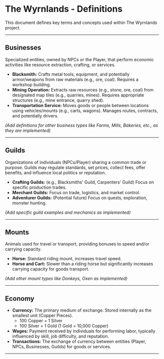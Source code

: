 # The Wyrnlands - Definitions

This document defines key terms and concepts used within The Wyrnlands project.

---

## Businesses

Specialized entities, owned by NPCs or the Player, that perform economic activities like resource extraction, crafting, or services.

-   **Blacksmith:** Crafts metal tools, equipment, and potentially armor/weapons from raw materials (e.g., ore, coal). Requires a workshop building.
-   **Mining Operation:** Extracts raw resources (e.g., stone, ore, coal) from designated map tiles (e.g., quarries, mines). Requires appropriate structures (e.g., mine entrance, quarry shed).
-   **Transportation Service:** Moves goods or people between locations using vehicles/mounts (e.g., carts, wagons). Manages routes, contracts, and potentially drivers.

*(Add definitions for other business types like Farms, Mills, Bakeries, etc., as they are implemented)*

---

## Guilds

Organizations of individuals (NPCs/Player) sharing a common trade or purpose. Guilds may regulate standards, set prices, collect fees, offer benefits, and influence local politics or reputation.

-   **Crafting Guilds:** (e.g., Blacksmiths' Guild, Carpenters' Guild) Focus on specific production trades.
-   **Merchant Guilds:** Focus on trade, logistics, and market control.
-   **Adventurer Guilds:** (Potential future) Focus on quests, exploration, monster hunting.

*(Add specific guild examples and mechanics as implemented)*

---

## Mounts

Animals used for travel or transport, providing bonuses to speed and/or carrying capacity.

-   **Horse:** Standard riding mount, increases travel speed.
-   **Horse and Cart:** Slower than a riding horse but significantly increases carrying capacity for goods transport.

*(Add other mount types like Donkeys, Oxen as implemented)*

---

## Economy

-   **Currency:** The primary medium of exchange. Stored internally as the smallest unit (Copper Pieces).
    -   100 Copper = 1 Silver
    -   100 Silver = 1 Gold (1 Gold = 10,000 Copper)
-   **Wages:** Payment received by individuals for performing labor, typically influenced by skill, job difficulty, and reputation.
-   **Transactions:** The exchange of currency between entities (Player, NPCs, Businesses, Guilds) for goods or services.

---